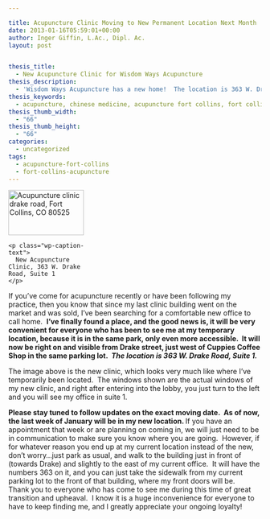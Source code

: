 ```yaml
---

title: Acupuncture Clinic Moving to New Permanent Location Next Month
date: 2013-01-16T05:59:01+00:00
author: Inger Giffin, L.Ac., Dipl. Ac.
layout: post


thesis_title:
  - New Acupuncture Clinic for Wisdom Ways Acupuncture
thesis_description:
  - 'Wisdom Ways Acupuncture has a new home!  The location is 363 W. Drake Road, Suite 1.'
thesis_keywords:
  - acupuncture, chinese medicine, acupuncture fort collins, fort collins acupuncture
thesis_thumb_width:
  - "66"
thesis_thumb_height:
  - "66"
categories:
  - uncategorized
tags:
  - acupuncture-fort-collins
  - fort-collins-acupuncture
---
```

<div>
  <div id="attachment_1380" style="width: 160px" class="wp-caption alignleft">
    <a href="/assets/wp-content/uploads/2013/01/acupuncture-office-suite-1.jpg"><img class="size-thumbnail wp-image-1380" title="acupuncture office suite 1" src="/assets/wp-content/uploads/2013/01/acupuncture-office-suite-1-150x90.jpg" alt="Acupuncture clinic drake road, Fort Collins, CO 80525" width="150" height="90" srcset="/assets/wp-content/uploads/2013/01/acupuncture-office-suite-1-150x90.jpg 150w, /assets/wp-content/uploads/2013/01/acupuncture-office-suite-1-300x180.jpg 300w, /assets/wp-content/uploads/2013/01/acupuncture-office-suite-1.jpg 327w" sizes="(max-width: 150px) 100vw, 150px" /></a>
    
    <p class="wp-caption-text">
      New Acupuncture Clinic, 363 W. Drake Road, Suite 1
    </p>
  </div>
  
  <p>
    If you&#8217;ve come for acupuncture recently or have been following my practice, then you know that since my last clinic building went on the market and was sold, I&#8217;ve been searching for a comfortable new office to call home.  <strong>I&#8217;ve finally found a place, and the good news is, it will be very convenient for everyone who has been to see me at my temporary location, because it is in the same park, only even more accessible.  It will now be right on and visible from Drake street, just west of Cuppies Coffee Shop in the same parking lot.  <em>The location is 363 W. Drake Road, Suite 1.</em></strong>
  </p>
</div>

<div>
  <p>
    The image above is the new clinic, which looks very much like where I&#8217;ve temporarily been located.  The windows shown are the actual windows of my new clinic, and right after entering into the lobby, you just turn to the left and you will see my office in suite 1.
  </p>
</div>

<div>
  <strong>Please stay tuned to follow updates on the exact moving date.  As of now, the last week of January will be in my new location. </strong> If you have an appointment that week or are planning on coming in, we will just need to be in communication to make sure you know where you are going.  However, if for whatever reason you end up at my current location instead of the new, don&#8217;t worry&#8230;just park as usual, and walk to the building just in front of (towards Drake) and slightly to the east of my current office.  It will have the numbers 363 on it, and you can just take the sidewalk from my current parking lot to the front of that building, where my front doors will be.
</div>

<div>
</div>

<div>
  Thank you to everyone who has come to see me during this time of great transition and upheaval.  I know it is a huge inconvenience for everyone to have to keep finding me, and I greatly appreciate your ongoing loyalty!
</div>